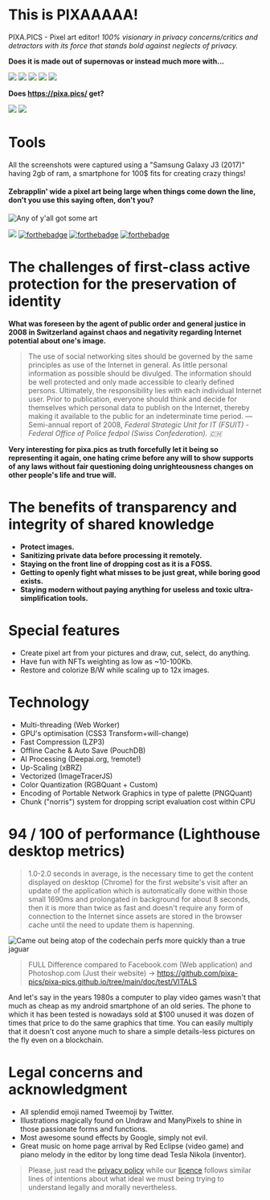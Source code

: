 # This is PIXAAAAA!

PIXA.PICS - Pixel art editor! *100% visionary in privacy concerns/critics and detractors with its force that stands bold against neglects of privacy.*

**Does it is made out of supernovas or instead much more with...**

![](https://img.shields.io/badge/React-20232A?style=for-the-badge&logo=react&logoColor=61DAFB)
![](https://img.shields.io/badge/JavaScript-F7DF1E?style=for-the-badge&logo=javascript&logoColor=black)
![](https://img.shields.io/badge/HTML5-E34F26?style=for-the-badge&logo=html5&logoColor=white)
![](https://img.shields.io/badge/CSS3-1572B6?style=for-the-badge&logo=css3&logoColor=white)
![](https://img.shields.io/badge/Material--UI-0081CB?style=for-the-badge&logo=material-ui&logoColor=white)

**Does https://pixa.pics/ get?**

![](https://img.shields.io/badge/Maintained%3F-yes-green.svg)
![](https://img.shields.io/website-up-down-green-red/http/pixa.pics)

# Tools

All the screenshots were captured using a "Samsung Galaxy J3 (2017)" having 2gb of ram, a smartphone for 100$ fits for creating crazy things!

#### Zebrapplin' wide a pixel art being large when things come down the line, don't you use this saying often, don't you?
![Any of y'all got some art](https://github.com/pixa-pics/pixa-pics.github.io/blob/main/src/images/screenshots/zebrapplinapromo.png)

![](http://ForTheBadge.com/images/badges/built-by-developers.svg) [![forthebadge](https://forthebadge.com/images/badges/powered-by-coffee.svg)](https://forthebadge.com) [![forthebadge](https://forthebadge.com/images/badges/as-seen-on-tv.svg)](https://forthebadge.com) [![forthebadge](https://forthebadge.com/images/badges/its-not-a-lie-if-you-believe-it.svg)](https://forthebadge.com)

# The challenges of first-class active protection for the preservation of identity

**What was foreseen by the agent of public order and general justice in 2008 in Switzerland against chaos and negativity regarding Internet potential about one's image.** 

> The use of social networking sites should be governed by the same principles as use of the Internet in general. As little personal information as possible should be divulged. The information should be well protected and only made accessible to clearly defined persons. Ultimately, the responsibility lies with each individual Internet user. Prior to publication, everyone should think and decide for themselves which personal data to publish on the Internet, thereby making it available to the public for an indeterminate time period.  — Semi-annual report of 2008, *Federal Strategic Unit for IT (FSUIT) - Federal Office of Police fedpol (Swiss Confederation). 🇨🇭*

**Very interesting for pixa.pics as truth forcefully let it being so representing it again, one hating crime before any will to show supports of any laws without fair questioning doing unrighteousness changes on other people's life and true will.**

# The benefits of transparency and integrity of shared knowledge

 * **Protect images.**
 * **Sanitizing private data before processing it remotely.**
 * **Staying on the front line of dropping cost as it is a FOSS.**
 * **Getting to openly fight what misses to be just great, while boring good exists.** 
 * **Staying modern without paying anything for useless and toxic ultra-simplification tools.**

# Special features

 * Create pixel art from your pictures and draw, cut, select, do anything.
 * Have fun with NFTs weighting as low as ~10-100Kb.
 * Restore and colorize B/W while scaling up to 12x images.

# Technology

 * Multi-threading (Web Worker)
 * GPU's optimisation (CSS3 Transform+will-change)
 * Fast Compression (LZP3)
 * Offline Cache & Auto Save (PouchDB)
 * AI Processing (Deepai.org, !remote!)
 * Up-Scaling (xBRZ)
 * Vectorized (ImageTracerJS)
 * Color Quantization (RGBQuant + Custom)
 * Encoding of Portable Network Graphics in type of palette (PNGQuant)
 * Chunk ("norris") system for dropping script evaluation cost within CPU

# 94 / 100 of performance (Lighthouse desktop metrics)

> 1.0-2.0 seconds in average, is the necessary time to get the content displayed on desktop (Chrome) for the first website's visit after an update of the application which is automatically done within those small 1690ms and prolongated in background for about 8 seconds, then it is more than twice as fast and doesn't require any form of connection to the Internet since assets are stored in the browser cache until the need to update them is hapenning.

![Came out being atop of the codechain perfs more quickly than a true jaguar](https://github.com/pixa-pics/pixa-pics.github.io/blob/main/doc/test/VITALS/LIGHTHOUSE.png)

> FULL Difference compared to Facebook.com (Web application) and Photoshop.com (Just their website) -> https://github.com/pixa-pics/pixa-pics.github.io/tree/main/doc/test/VITALS

And let's say in the years 1980s a computer to play video games wasn't that much as cheap as my android smartphone of an old series.
The phone to which it has been tested is nowadays sold at $100 unused it was dozen of times that price to do the same graphics that time.
You can easily multiply that it doesn't cost anyone much to share a simple details-less pictures on the fly even on a blockchain.

# Legal concerns and acknowledgment

 * All splendid emoji named Tweemoji by Twitter.
 * Illustrations magically found on Undraw and ManyPixels to shine in those passionate forms and functions.
 * Most awesome sound effects by Google, simply not evil.
 * Great music on home page arrival by Red Eclipse (video game) and piano melody in the editor by long time dead Tesla Nikola (inventor).

 > Please, just read the [privacy policy](https://github.com/pixa-pics/pixa-pics.github.io/blob/main/privacypolicy.md) while our [licence](https://github.com/pixa-pics/pixa-pics.github.io/blob/main/COPYING) follows similar lines of intentions about what ideal we must being trying to understand legally and morally nevertheless.
